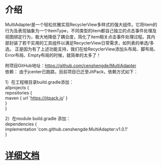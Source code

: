 # 介绍
   MultiAdapter是一个轻松优雅实现RecyclerView多样式的强大组件。它将item的行为及表现抽象为一个ItemType，不同类型的item都自己独立的点击事件处理及视图绑定行为，极大地降低了耦合度，简化了item相关点击事件处理过程。其内部封装了若干实用的工具组件以满足RecyclerView日常需求，如列表的单选/多选。
   正是因为有了上述功能支持，我们在给RecyclerView添加头布局、脚布局、Error布局、Empty布局的时候，就简单的太多了！

   附项目GitHub地址：https://github.com/censhengde/MultiAdapter  
   依赖：
   由于jcenter已跑路，目前项目已迁至JitPack，依赖方式如下：

   1）在工程根目录build.gradle添加：  
   allprojects {  
   repositories {  
    maven { url 'https://jitpack.io' }  
    }  
    }

2）在module build.gradle 添加：  
dependencies {  
implementation 'com.github.censhengde:MultiAdapter:v1.0.1'  
}

# [详细文档](https://docs.qq.com/doc/DVHB4RHdjUmFzUUpM)